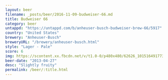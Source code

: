 ```yaml
---
layout: beer
filename: _posts/beer/2016-11-09-budweiser-66.md
title: Budweiser 66
category: beer
untappd: "https://untappd.com/b/anheuser-busch-budweiser-brew-66/5917"
country: "United States"
brewery: "Anheuser-Busch"
breweryURL: "/brewery/anheuser-busch.html"
style: "Lager - Pale"
score: 6
img: https://scontent.xx.fbcdn.net/v/t1.0-0/p480x480/62626_10151649177378745_981383908_n.jpg?oh=b4c86160e4290f1cc34360dc30c5f7aa&oe=5A19D972
beer-date: "2013-04-27"
desc: "Slightly fruity"
permalink: /beer/:title.html
---
```

